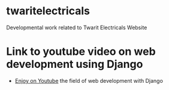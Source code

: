 # twaritelectricals
Developmental work related to Twarit Electricals Website

# Link to youtube video on web development using Django

 - [Enjoy on Youtube](https://youtube.com) the field of web development with Django
